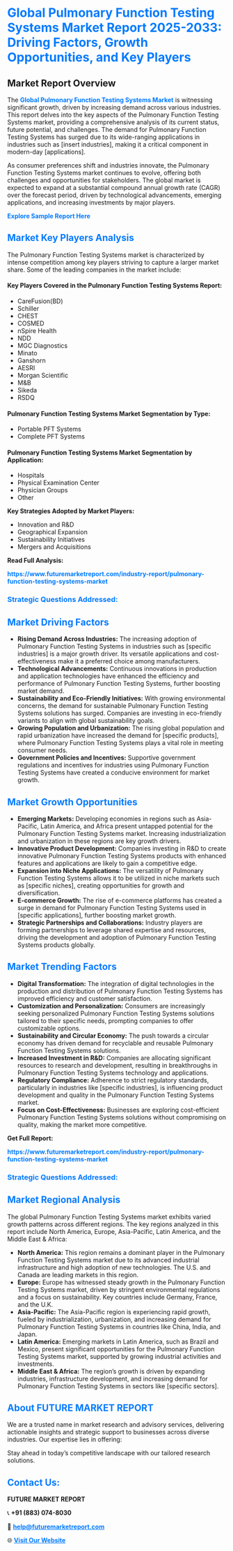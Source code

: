 <h1 style="color: #007BFF;">Global Pulmonary Function Testing Systems Market Report 2025-2033: Driving Factors, Growth Opportunities, and Key Players</h1>

<section id="overview">
<h2>Market Report Overview</h2>
<p>The <a href="https://www.futuremarketreport.com/industry-report/pulmonary-function-testing-systems-market" style="color: #007BFF; text-decoration: none;"><strong>Global Pulmonary Function Testing Systems Market</strong></a> is witnessing significant growth, driven by increasing demand across various industries. This report delves into the key aspects of the Pulmonary Function Testing Systems market, providing a comprehensive analysis of its current status, future potential, and challenges. The demand for Pulmonary Function Testing Systems has surged due to its wide-ranging applications in industries such as [insert industries], making it a critical component in modern-day [applications].</p>
<p>As consumer preferences shift and industries innovate, the Pulmonary Function Testing Systems market continues to evolve, offering both challenges and opportunities for stakeholders. The global market is expected to expand at a substantial compound annual growth rate (CAGR) over the forecast period, driven by technological advancements, emerging applications, and increasing investments by major players.</p>
</section>

<section id="overview">
<p><a href="https://www.futuremarketreport.com/request-sample/reportId=57007" style="color: #007BFF; text-decoration: none;"><strong>Explore Sample Report Here</strong></a></p>
</section>

<section id="key-players">
<h2 style="color: #007BFF;">Market Key Players Analysis</h2>
<p>The Pulmonary Function Testing Systems market is characterized by intense competition among key players striving to capture a larger market share. Some of the leading companies in the market include:</p>
<h4>Key Players Covered in the Pulmonary Function Testing Systems Report:</h4>
<ul><li>CareFusion(BD)</li><li>Schiller</li><li>CHEST</li><li>COSMED</li><li>nSpire Health</li><li>NDD</li><li>MGC Diagnostics</li><li>Minato</li><li>Ganshorn</li><li>AESRI</li><li>Morgan Scientific</li><li>M&amp;B</li><li>Sikeda</li><li>RSDQ</li></ul>
<h4>Pulmonary Function Testing Systems Market Segmentation by Type:</h4>
<ul><li>Portable PFT Systems</li><li>Complete PFT Systems</li></ul>

<h4>Pulmonary Function Testing Systems Market Segmentation by Application:</h4>
<ul><li>Hospitals</li><li>Physical Examination Center</li><li>Physician Groups</li><li>Other</li></ul>
<p><strong>Key Strategies Adopted by Market Players:</strong></p>
<ul>
<li>Innovation and R&D</li>
<li>Geographical Expansion</li>
<li>Sustainability Initiatives</li>
<li>Mergers and Acquisitions</li>
</ul>
</section>

<section>
<p><strong>Read Full Analysis: </strong></p><a href="https://www.futuremarketreport.com/industry-report/pulmonary-function-testing-systems-market" style="color: #007BFF; text-decoration: none;"><strong>https://www.futuremarketreport.com/industry-report/pulmonary-function-testing-systems-market</strong></a>
<h3 style="color: #007BFF;">Strategic Questions Addressed:</h3>
</section>

<section id="driving-factors">
<h2 style="color: #007BFF;">Market Driving Factors</h2>
<ul>
<li><strong>Rising Demand Across Industries:</strong> The increasing adoption of Pulmonary Function Testing Systems in industries such as [specific industries] is a major growth driver. Its versatile applications and cost-effectiveness make it a preferred choice among manufacturers.</li>
<li><strong>Technological Advancements:</strong> Continuous innovations in production and application technologies have enhanced the efficiency and performance of Pulmonary Function Testing Systems, further boosting market demand.</li>
<li><strong>Sustainability and Eco-Friendly Initiatives:</strong> With growing environmental concerns, the demand for sustainable Pulmonary Function Testing Systems solutions has surged. Companies are investing in eco-friendly variants to align with global sustainability goals.</li>
<li><strong>Growing Population and Urbanization:</strong> The rising global population and rapid urbanization have increased the demand for [specific products], where Pulmonary Function Testing Systems plays a vital role in meeting consumer needs.</li>
<li><strong>Government Policies and Incentives:</strong> Supportive government regulations and incentives for industries using Pulmonary Function Testing Systems have created a conducive environment for market growth.</li>
</ul>
</section>

<section id="growth-opportunities">
<h2 style="color: #007BFF;">Market Growth Opportunities</h2>
<ul>
<li><strong>Emerging Markets:</strong> Developing economies in regions such as Asia-Pacific, Latin America, and Africa present untapped potential for the Pulmonary Function Testing Systems market. Increasing industrialization and urbanization in these regions are key growth drivers.</li>
<li><strong>Innovative Product Development:</strong> Companies investing in R&D to create innovative Pulmonary Function Testing Systems products with enhanced features and applications are likely to gain a competitive edge.</li>
<li><strong>Expansion into Niche Applications:</strong> The versatility of Pulmonary Function Testing Systems allows it to be utilized in niche markets such as [specific niches], creating opportunities for growth and diversification.</li>
<li><strong>E-commerce Growth:</strong> The rise of e-commerce platforms has created a surge in demand for Pulmonary Function Testing Systems used in [specific applications], further boosting market growth.</li>
<li><strong>Strategic Partnerships and Collaborations:</strong> Industry players are forming partnerships to leverage shared expertise and resources, driving the development and adoption of Pulmonary Function Testing Systems products globally.</li>
</ul>
</section>

<section id="trending-factors">
<h2 style="color: #007BFF;">Market Trending Factors</h2>
<ul>
<li><strong>Digital Transformation:</strong> The integration of digital technologies in the production and distribution of Pulmonary Function Testing Systems has improved efficiency and customer satisfaction.</li>
<li><strong>Customization and Personalization:</strong> Consumers are increasingly seeking personalized Pulmonary Function Testing Systems solutions tailored to their specific needs, prompting companies to offer customizable options.</li>
<li><strong>Sustainability and Circular Economy:</strong> The push towards a circular economy has driven demand for recyclable and reusable Pulmonary Function Testing Systems solutions.</li>
<li><strong>Increased Investment in R&D:</strong> Companies are allocating significant resources to research and development, resulting in breakthroughs in Pulmonary Function Testing Systems technology and applications.</li>
<li><strong>Regulatory Compliance:</strong> Adherence to strict regulatory standards, particularly in industries like [specific industries], is influencing product development and quality in the Pulmonary Function Testing Systems market.</li>
<li><strong>Focus on Cost-Effectiveness:</strong> Businesses are exploring cost-efficient Pulmonary Function Testing Systems solutions without compromising on quality, making the market more competitive.</li>
</ul>
</section>

<section>
<p><strong>Get Full Report: </strong></p><a href="https://www.futuremarketreport.com/industry-report/pulmonary-function-testing-systems-market" style="color: #007BFF; text-decoration: none;"><strong>https://www.futuremarketreport.com/industry-report/pulmonary-function-testing-systems-market</strong></a>
<h3 style="color: #007BFF;">Strategic Questions Addressed:</h3>
</section>


<section id="regional-analysis">
<h2 style="color: #007BFF;">Market Regional Analysis</h2>
<p>The global Pulmonary Function Testing Systems market exhibits varied growth patterns across different regions. The key regions analyzed in this report include North America, Europe, Asia-Pacific, Latin America, and the Middle East & Africa:</p>
<ul>
<li><strong>North America:</strong> This region remains a dominant player in the Pulmonary Function Testing Systems market due to its advanced industrial infrastructure and high adoption of new technologies. The U.S. and Canada are leading markets in this region.</li>
<li><strong>Europe:</strong> Europe has witnessed steady growth in the Pulmonary Function Testing Systems market, driven by stringent environmental regulations and a focus on sustainability. Key countries include Germany, France, and the U.K.</li>
<li><strong>Asia-Pacific:</strong> The Asia-Pacific region is experiencing rapid growth, fueled by industrialization, urbanization, and increasing demand for Pulmonary Function Testing Systems in countries like China, India, and Japan.</li>
<li><strong>Latin America:</strong> Emerging markets in Latin America, such as Brazil and Mexico, present significant opportunities for the Pulmonary Function Testing Systems market, supported by growing industrial activities and investments.</li>
<li><strong>Middle East & Africa:</strong> The region’s growth is driven by expanding industries, infrastructure development, and increasing demand for Pulmonary Function Testing Systems in sectors like [specific sectors].</li>
</ul>
</section>

<footer>
<h2 style="color: #007BFF;">About FUTURE MARKET REPORT</h2>
<p>We are a trusted name in market research and advisory services, delivering actionable insights and strategic support to businesses across diverse industries. Our expertise lies in offering:</p>

<p>Stay ahead in today’s competitive landscape with our tailored research solutions.</p>

<h2 style="color: #007BFF;">Contact Us:</h2>
<p><strong>FUTURE MARKET REPORT</strong></p>
<p>📞 <strong>+91 (883) 074-8030</strong></p>
<p>📧 <strong><a href="mailto:help@futuremarketreport.com" style="color: #007BFF;">help@futuremarketreport.com</a></strong></p>
<p>🌐 <strong><a href="https://www.futuremarketreport.com/" style="color: #007BFF;">Visit Our Website</a></strong></p>
</footer>